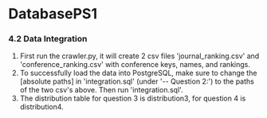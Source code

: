 # DatabasePS1

### 4.2 Data Integration

1. First run the crawler.py, it will create 2 csv files 'journal_ranking.csv' and 'conference_ranking.csv' with conference keys, names, and rankings.
2. To successfully load the data into PostgreSQL, make sure to change the [absolute paths] in 'integration.sql' (under '-- Question 2:') to the paths of the two csv's above. Then run 'integration.sql'.
3. The distribution table for question 3 is distribution3, for question 4 is distribution4.
